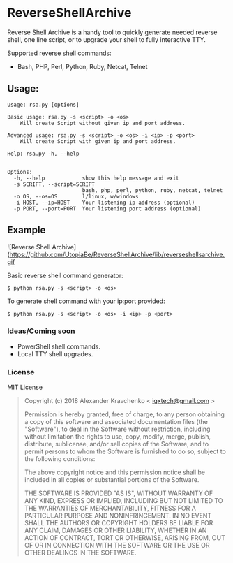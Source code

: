 # ReverseShellArchive

Reverse Shell Archive is a handy tool to quickly generate needed reverse shell, one line script, or to upgrade your shell to fully interactive TTY.

Supported reverse shell commands:
- Bash, PHP, Perl, Python, Ruby, Netcat, Telnet

## Usage:

    Usage: rsa.py [options]
    
    Basic usage: rsa.py -s <script> -o <os>
        Will create Script without given ip and port address.
    
    Advanced usage: rsa.py -s <script> -o <os> -i <ip> -p <port>
        Will create Script with given ip and port address.
    
    Help: rsa.py -h, --help
    
    
    Options:
      -h, --help            show this help message and exit
      -s SCRIPT, --script=SCRIPT
                            bash, php, perl, python, ruby, netcat, telnet
      -o OS, --os=OS        l/linux, w/windows
      -i HOST, --ip=HOST    Your listening ip address (optional)
      -p PORT, --port=PORT  Your listening port address (optional)

## Example

![Reverse Shell Archive](https://github.com/UtopiaBe/ReverseShellArchive/lib/reverseshellsarchive.gif

Basic reverse shell command generator:
```
$ python rsa.py -s <script> -o <os>
```

To generate shell command with your ip:port provided: 
```
$ python rsa.py -s <script> -o <os> -i <ip> -p <port>
```

### Ideas/Coming soon

* PowerShell shell commands.
* Local TTY shell upgrades.

### License

MIT License

> Copyright (c) 2018 Alexander Kravchenko < iqxtech@gmail.com >
>
> Permission is hereby granted, free of charge, to any person obtaining a copy
of this software and associated documentation files (the "Software"), to deal
in the Software without restriction, including without limitation the rights
to use, copy, modify, merge, publish, distribute, sublicense, and/or sell
copies of the Software, and to permit persons to whom the Software is
furnished to do so, subject to the following conditions:
>
> The above copyright notice and this permission notice shall be included in all
copies or substantial portions of the Software.
>
> THE SOFTWARE IS PROVIDED "AS IS", WITHOUT WARRANTY OF ANY KIND, EXPRESS OR
IMPLIED, INCLUDING BUT NOT LIMITED TO THE WARRANTIES OF MERCHANTABILITY,
FITNESS FOR A PARTICULAR PURPOSE AND NONINFRINGEMENT. IN NO EVENT SHALL THE
AUTHORS OR COPYRIGHT HOLDERS BE LIABLE FOR ANY CLAIM, DAMAGES OR OTHER
LIABILITY, WHETHER IN AN ACTION OF CONTRACT, TORT OR OTHERWISE, ARISING FROM,
OUT OF OR IN CONNECTION WITH THE SOFTWARE OR THE USE OR OTHER DEALINGS IN THE
SOFTWARE.